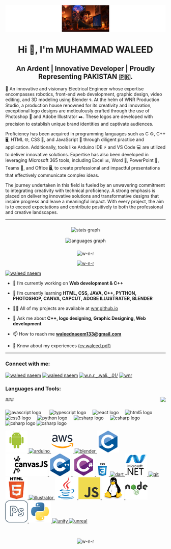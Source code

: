 <img src="man-celebrating-new-year-s-eve (2).jpg" style="display: block; margin: auto;" />
<h1 align="center">Hi 👋, I'm MUHAMMAD WALEED</h1>
<h2 align="center">An Ardent | Innovative Developer | Proudly Representing PAKISTAN 🇵🇰.</h2>
🚀 An innovative and visionary Electrical Engineer whose expertise encompasses robotics, front-end web development, graphic design, video editing, and 3D modeling using Blender 🌀. At the helm of WNR Production Studio, a production house renowned for its creativity and innovation, exceptional logo designs are meticulously crafted through the use of Photoshop 🎨 and Adobe Illustrator ✒️. These logos are developed with precision to establish unique brand identities and captivate audiences.

Proficiency has been acquired in programming languages such as C ⚙️, C++ 🖥️, HTML 🌐, CSS 🎨, and JavaScript 📜 through diligent practice and application. Additionally, tools like Arduino IDE ⚡ and VS Code 💻 are utilized to deliver innovative solutions. Expertise has also been developed in leveraging Microsoft 365 tools, including Excel 📊, Word 📝, PowerPoint 📑, Teams 💬, and Office 🖥️, to create professional and impactful presentations that effectively communicate complex ideas.

The journey undertaken in this field is fueled by an unwavering commitment to integrating creativity with technical proficiency. A strong emphasis is placed on delivering innovative solutions and transformative designs that inspire progress and leave a meaningful impact. With every project, the aim is to exceed expectations and contribute positively to both the professional and creative landscapes.

****************************************************************

###

<div align="center">
  <img src="https://github-readme-stats.vercel.app/api?username=w-n-r&hide_title=false&hide_rank=false&show_icons=true&include_all_commits=true&count_private=true&disable_animations=false&theme=dracula&locale=en&hide_border=false" height="150" alt="stats graph"  />
  <br>
  <br>
  <img src="https://github-readme-stats.vercel.app/api/top-langs?username=w-n-r&locale=en&hide_title=false&layout=compact&card_width=320&langs_count=5&theme=dracula&hide_border=false" height="150" alt="languages graph"  />
</div>



###


###


###

<p align="center"> <img src="https://komarev.com/ghpvc/?username=w-n-r&label=Profile%20views&color=0c225e&style="color=linear-gradient(45deg, #ff6f61, #de1738) height="60" alt="w-n-r" /> </p>

<p align="center"> <a href="https://github.com/ryo-ma/github-w-n-r-trophy"><img src="https://github-profile-trophy.vercel.app/?username=w-n-r&theme=algolia" width="80%" alt="w-n-r" /></a> </p>

<p align="left"> <a href="https://www.instagram.com/w.n.r._.wali._.01/" target="blank"><img src="https://img.shields.io/twitter/follow/waleed naeem?logo=twitter&style=for-the-badge" width="300px" alt="waleed naeem" /></a> </p>

- 🔭 I’m currently working on **Web development & C++**

- 🌱 I’m currently learning **HTML, CSS, JAVA, C++, PYTHON, PHOTOSHOP, CANVA, CAPCUT, ADOBE ILLUSTRATER, BLENDER**

- 👨‍💻 All of my projects are available at [wnr.github.io](wnr.github.io)

- 💬 Ask me about **C++, logo designing, Graphic Designing, Web development**

- 📫 How to reach me **waleednaeem133@gmail.com**

- 📄 Know about my experiences [(cv.waleed.pdf)](https://github.com/W-N-R/W-N-R/blob/main/CV%20WALEED_pages-to-jpg-0001.jpg)

*************
<h3 align="left">Connect with me:</h3>
<p align="left">
<a href="https://twitter.com/waleed naeem" target="blank"><img align="center" src="https://raw.githubusercontent.com/rahuldkjain/github-profile-readme-generator/master/src/images/icons/Social/twitter.svg" alt="waleed naeem" height="30" width="40" /></a>
<a href="https://www.facebook.com/waleed.naeem.5682" target="blank"><img align="center" src="https://raw.githubusercontent.com/rahuldkjain/github-profile-readme-generator/master/src/images/icons/Social/facebook.svg" alt="waleed naeem" height="30" width="40" /></a>
<a href="https://instagram.com/w.n.r._.wali._.01/" target="blank"><img align="center" src="https://raw.githubusercontent.com/rahuldkjain/github-profile-readme-generator/master/src/images/icons/Social/instagram.svg" alt="w.n.r._.wali._.01/" height="30" width="40" /></a>
<a href="https://www.youtube.com/@w.n.r._.wali._.01" target="blank"><img align="center" src="https://raw.githubusercontent.com/rahuldkjain/github-profile-readme-generator/master/src/images/icons/Social/youtube.svg" alt="wnr" height="30" width="40" /></a>
</p>

<h3 align="left">Languages and Tools:</h3>
###

<img align="right" height="250" src="https://img.etimg.com/thumb/width-1200,height-900,imgsize-638053,resizemode-1,msid-84146083/prime/technology-and-startups/booting-up-developer-economy-how-tech-startups-are-helping-coders-build-and-test-software-faster.jpg"  />

###

<div align="left">
  <img src="https://cdn.jsdelivr.net/gh/devicons/devicon/icons/javascript/javascript-original.svg" height="70" alt="javascript logo"  />
  <img width="18" />
  <img src="https://cdn.jsdelivr.net/gh/devicons/devicon/icons/typescript/typescript-original.svg" height="70" alt="typescript logo"  />
  <img width="12" />
  <img src="https://cdn.jsdelivr.net/gh/devicons/devicon/icons/react/react-original.svg" height="70" alt="react logo"  />
  <img width="12" />
  <img src="https://cdn.jsdelivr.net/gh/devicons/devicon/icons/html5/html5-original.svg" height="70" alt="html5 logo"  />
  <img width="12" />
  <img src="https://cdn.jsdelivr.net/gh/devicons/devicon/icons/css3/css3-original.svg" height="70" alt="css3 logo"  />
  <img width="12" />
  <img src="https://cdn.jsdelivr.net/gh/devicons/devicon/icons/python/python-original.svg" height="70" alt="python logo"  />
  <img width="12" />
  <img src="https://cdn.jsdelivr.net/gh/devicons/devicon/icons/csharp/csharp-original.svg" height="70" alt="csharp logo"  />
  <img width="12" />
  <img src="https://th.bing.com/th/id/OIP.tJvnLp5p6wuf7my9Kop3AQHaHa?rs=1&pid=ImgDetMain" height="70" alt="csharp logo"  />
  <img width="12" />
  <img src="https://th.bing.com/th/id/R.5b13a4dc2c5ba155aed37b6199648477?rik=Nwgltn4%2fyugB3g&pid=ImgRaw&r=0" height="70" alt="csharp logo"  />
  <img src="https://th.bing.com/th/id/R.f267279f5acfa0e9496ca0afe5b70385?rik=%2fcbG3OWGpXeyKQ&pid=ImgRaw&r=0" height="70" alt="csharp logo"  />
</div>
<p align="left"> <a href="https://developer.android.com" target="_blank" rel="noreferrer"> <img src="https://raw.githubusercontent.com/devicons/devicon/master/icons/android/android-original-wordmark.svg" alt="android"  height="70"/> </a> <a href="https://www.arduino.cc/" target="_blank" rel="noreferrer"> <img src="https://cdn.worldvectorlogo.com/logos/arduino-1.svg" alt="arduino"  height="70"/> </a> <a href="https://aws.amazon.com" target="_blank" rel="noreferrer"> <img src="https://raw.githubusercontent.com/devicons/devicon/master/icons/amazonwebservices/amazonwebservices-original-wordmark.svg" alt="aws"  height="70"/> </a> <a href="https://www.blender.org/" target="_blank" rel="noreferrer"> <img src="https://download.blender.org/branding/community/blender_community_badge_white.svg" alt="blender" width="70" /> </a> <a href="https://www.cprogramming.com/" target="_blank" rel="noreferrer"> <img src="https://raw.githubusercontent.com/devicons/devicon/master/icons/c/c-original.svg" alt="c"  height="70"/> </a> <a href="https://canvasjs.com" target="_blank" rel="noreferrer"> <img src="https://raw.githubusercontent.com/Hardik0307/Hardik0307/master/assets/canvasjs-charts.svg" alt="canvasjs"  height="70"/> </a> <a href="https://www.w3schools.com/cpp/" target="_blank" rel="noreferrer"> <img src="https://raw.githubusercontent.com/devicons/devicon/master/icons/cplusplus/cplusplus-original.svg" alt="cplusplus"  height="70"/> </a> <a href="https://www.w3schools.com/cs/" target="_blank" rel="noreferrer"> <img src="https://raw.githubusercontent.com/devicons/devicon/master/icons/csharp/csharp-original.svg" alt="csharp" width="70" /> </a> <a href="https://www.w3schools.com/css/" target="_blank" rel="noreferrer"> <img src="https://raw.githubusercontent.com/devicons/devicon/master/icons/css3/css3-original-wordmark.svg" alt="css3" width="40" height="40"/> </a> <a href="https://dart.dev" target="_blank" rel="noreferrer"> <img src="https://www.vectorlogo.zone/logos/dartlang/dartlang-icon.svg" alt="dart"  height="70"/> </a> <a href="https://dotnet.microsoft.com/" target="_blank" rel="noreferrer"> <img src="https://raw.githubusercontent.com/devicons/devicon/master/icons/dot-net/dot-net-original-wordmark.svg" alt="dotnet"  height="70"/> </a> <a href="https://git-scm.com/" target="_blank" rel="noreferrer"> <img src="https://www.vectorlogo.zone/logos/git-scm/git-scm-icon.svg" alt="git"  height="70"/> </a> <a href="https://www.w3.org/html/" target="_blank" rel="noreferrer"> <img src="https://raw.githubusercontent.com/devicons/devicon/master/icons/html5/html5-original-wordmark.svg" alt="html5" width="70" /> </a> <a href="https://www.adobe.com/in/products/illustrator.html" target="_blank" rel="noreferrer"> <img src="https://www.vectorlogo.zone/logos/adobe_illustrator/adobe_illustrator-icon.svg" alt="illustrator" height="70"/> </a> <a href="https://www.java.com" target="_blank" rel="noreferrer"> <img src="https://raw.githubusercontent.com/devicons/devicon/master/icons/java/java-original.svg" alt="java"  height="70"/> </a> <a href="https://developer.mozilla.org/en-US/docs/Web/JavaScript" target="_blank" rel="noreferrer"> <img src="https://raw.githubusercontent.com/devicons/devicon/master/icons/javascript/javascript-original.svg" alt="javascript"  height="70"/> </a> <a href="https://www.linux.org/" target="_blank" rel="noreferrer"> <img src="https://raw.githubusercontent.com/devicons/devicon/master/icons/linux/linux-original.svg" alt="linux" width="70" /> </a> <a href="https://nodejs.org" target="_blank" rel="noreferrer"> <img src="https://raw.githubusercontent.com/devicons/devicon/master/icons/nodejs/nodejs-original-wordmark.svg" alt="nodejs" width="70" /> </a> <a href="https://www.photoshop.com/en" target="_blank" rel="noreferrer"> <img src="https://raw.githubusercontent.com/devicons/devicon/master/icons/photoshop/photoshop-line.svg" alt="photoshop"  height="70"/> </a> <a href="https://www.python.org" target="_blank" rel="noreferrer"> <img src="https://raw.githubusercontent.com/devicons/devicon/master/icons/python/python-original.svg" alt="python"  height="70"/> </a> <a href="https://unity.com/" target="_blank" rel="noreferrer"> <img src="https://www.vectorlogo.zone/logos/unity3d/unity3d-icon.svg" alt="unity"  height="70"/> </a> <a href="https://unrealengine.com/" target="_blank" rel="noreferrer"> <img src="https://raw.githubusercontent.com/kenangundogan/fontisto/036b7eca71aab1bef8e6a0518f7329f13ed62f6b/icons/svg/brand/unreal-engine.svg" alt="unreal"  height="70"/> </a> </p>
<br>
<div align="center">
<p><img align="center" src="https://github-readme-streak-stats.herokuapp.com/?user=w-n-r&" alt="w-n-r" /></p>
</div>
